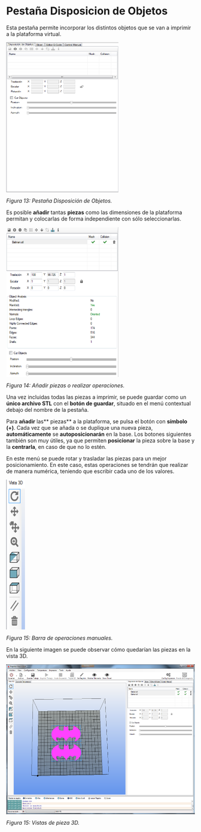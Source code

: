 # Pestaña Disposicion de Objetos

Esta pestaña permite incorporar los distintos objetos que se van a imprimir a la plataforma virtual.
 
<img src="D.png" alt="D" height="400" width="300" align="middle">
 
*Figura 13: Pestaña Disposición de Objetos.*

Es posible **añadir** tantas **piezas** como las dimensiones de la plataforma permitan y colocarlas de forma independiente con sólo seleccionarlas.

  <img src="E.png" alt="E" height="400" width="300" align="middle">
 
*Figura 14: Añadir piezas o realizar operaciones.*

Una vez incluidas todas las piezas a imprimir, se puede guardar como un **único archivo STL** con el **botón de guardar**, situado en el menú contextual debajo del nombre de la pestaña.

Para **añadir** las** piezas** a la plataforma, se pulsa el botón con **símbolo (+)**. Cada vez que se añada o se duplique una nueva pieza, **automáticamente** se **autoposicionarán** en la base. Los botones siguientes también son muy útiles, ya que permiten **posicionar** la pieza sobre la base y la **centrarla**, en caso de que no lo estén.

En este menú se puede rotar y trasladar las piezas para un mejor posicionamiento. En este caso, estas operaciones se tendrán que realizar de manera numérica, teniendo que escribir cada uno de los valores.

<img src="F.png" alt="F" height="400" width="50" align="middle">

*Figura 15: Barra de operaciones manuales.*

En la siguiente imagen se puede observar cómo quedarían las piezas en la vista 3D.

<img src="G.png" alt="G" height="400" width="600" align="middle">

*Figura 15: Vistas de pieza 3D.*